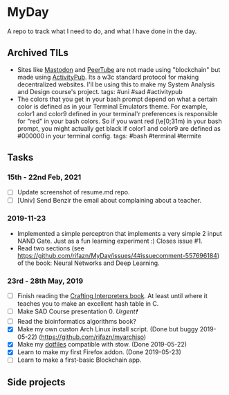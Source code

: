 # MyDay
A repo to track what I need to do, and what I have done in the day.

## Archived TILs
- Sites like [Mastodon](https://mastodon.social/) and [PeerTube](https://peertube.cpy.re/) are not made using "blockchain" but made using [ActivityPub](https://en.wikipedia.org/wiki/ActivityPub). Its a w3c standard protocol for making decentralized websites. I'll be using this to make my System Analysis and Design course's project. tags: #uni #sad #activitypub
- The colors that you get in your bash prompt depend on what a certain color is defined as in your Terminal Emulators theme. For example, color1 and color9 defined in your terminal'r preferences is responsible for "red" in your bash colors. So if you want red (\e\[0;31m) in your bash prompt, you might actually get black if color1 and color9 are defined as #000000 in your terminal config. tags: #bash #terminal #termite

## Tasks

### 15th - 22nd Feb, 2021

- [  ] Update screenshot of resume.md repo.
- [  ] [Univ] Send Benzir the email about complaining about a teacher.

### 2019-11-23

+ Implemented a simple perceptron that implements a very simple 2 input NAND Gate. Just as a fun learning experiment :) Closes issue #1.
+ Read two sections (see https://github.com/rifazn/MyDay/issues/4#issuecomment-557696184) of the book: Neural Networks and Deep Learning.

### 23rd - 28th May, 2019

- [ ] Finish reading the [Crafting Interpreters book](http://craftinginterpreters.com/). At least until where it teaches you to make an excellent hash table in C.
- [ ] Make SAD Course presentation 0. _Urgent❗_
- [ ] Read the bioinformatics algorithms book?
- [x] Make my own custon Arch Linux install script. (Done but buggy 2019-05-22)
   (https://github.com/rifazn/myarchiso)
- [x] Make my [dotfiles](https://git.sr.ht/~rifazn/dotfiles) compatible with stow. (Done 2019-05-22)
- [x] Learn to make my first Firefox addon. (Done 2019-05-23)
- [ ] Learn to make a first-basic Blockchain app.

## Side projects
